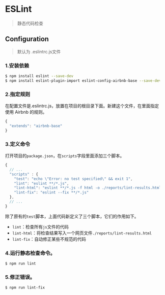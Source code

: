 # ESLint

> 静态代码检查


## Configuration
> 默认为 .eslintrc.js文件
### 1.安装依赖
```bash
$ npm install eslint --save-dev
$ npm install eslint-plugin-import eslint-config-airbnb-base --save-dev
```
### 2.指定规则
在配置文件是.eslintrc.js，放置在项目的根目录下面。新建这个文件，在里面指定使用 Airbnb 的规则。
```js
{
  "extends": "airbnb-base"
}
```
### 3.定义命令

打开项目的`package.json`，在`scripts`字段里面添加三个脚本。

```javascript
{
  // ...
  "scripts" : {
    "test": "echo \"Error: no test specified\" && exit 1",
    "lint": "eslint **/*.js",
    "lint-html": "eslint **/*.js -f html -o ./reports/lint-results.html",
    "lint-fix": "eslint --fix **/*.js"
  },
  // ...
}
```
除了原有的`test`脚本，上面代码新定义了三个脚本，它们的作用如下。

- `lint`：检查所有`js`文件的代码
- `lint-html`：将检查结果写入一个网页文件`./reports/lint-results.html`
- `lint-fix`：自动修正某些不规范的代码

### 4.运行静态检查命令。
```bash
$ npm run lint
```
### 5.修正错误。

```bash
$ npm run lint-fix
```

